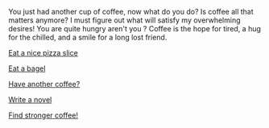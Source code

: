 You just had another cup of coffee, now what do you do?
Is coffee all that matters anymore?
I must figure out what will satisfy my overwhelming desires!
You are quite hungry aren't you ?
Coffee is the hope for tired, a hug for the chilled, and a smile for a long lost friend.

[Eat a nice pizza slice](../chilli/pizza-with-chilli.md)

[Eat a bagel](../bagel/eat-a-bagel.md)

[Have another coffee?](../coffee.md)

[Write a novel](../novel/full-length-novel.md)

[Find stronger coffee!](../starbucks/starbucks-coffee.md)